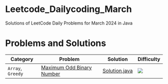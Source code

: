 # Leetcode_Dailycoding_March

Solutions of LeetCode Daily Problems for March 2024 in Java

# Problems and Solutions

| Category              	| Problem                       								| Solution                        							| Difficulty 						|
|-------------------------------|-----------------------------------------------------------------------------------------------|---------------------------------------------------------------------------------------|-------------------------------------------------------|
|`Array`, `Greedy`     		|[Maximum Odd Binary Number](https://leetcode.com/problems/maximum-odd-binary-number/)		|[Solution.java](2864.MaximumOddBinaryNumber/Solution.java)	|<img src="https://img.shields.io/badge/-Easy-green" /> |

	
